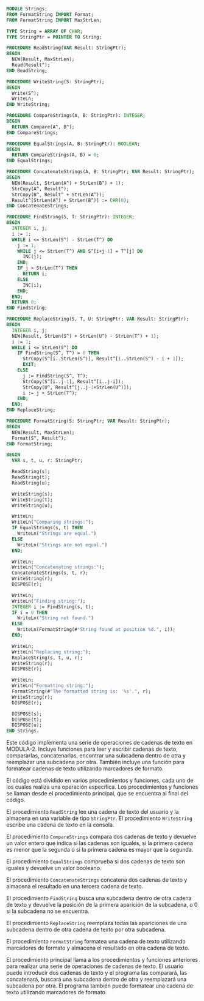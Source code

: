 ```modula-2
MODULE Strings;
FROM FormatString IMPORT Format;
FROM FormatString IMPORT MaxStrLen;

TYPE String = ARRAY OF CHAR;
TYPE StringPtr = POINTER TO String;

PROCEDURE ReadString(VAR Result: StringPtr);
BEGIN
  NEW(Result, MaxStrLen);
  Read(Result^);
END ReadString;

PROCEDURE WriteString(S: StringPtr);
BEGIN
  Write(S^);
  WriteLn;
END WriteString;

PROCEDURE CompareStrings(A, B: StringPtr): INTEGER;
BEGIN
  RETURN Compare(A^, B^);
END CompareStrings;

PROCEDURE EqualStrings(A, B: StringPtr): BOOLEAN;
BEGIN
  RETURN CompareStrings(A, B) = 0;
END EqualStrings;

PROCEDURE ConcatenateStrings(A, B: StringPtr; VAR Result: StringPtr);
BEGIN
  NEW(Result, StrLen(A^) + StrLen(B^) + 1);
  StrCopy(A^, Result^);
  StrCopy(B^, Result^ + StrLen(A^));
  Result^[StrLen(A^) + StrLen(B^)] := CHR(0);
END ConcatenateStrings;

PROCEDURE FindString(S, T: StringPtr): INTEGER;
BEGIN
  INTEGER i, j;
  i := 1;
  WHILE i <= StrLen(S^) - StrLen(T^) DO
    j := 1;
    WHILE j <= StrLen(T^) AND S^[i+j-1] = T^[j] DO
      INC(j);
    END;
    IF j > StrLen(T^) THEN
      RETURN i;
    ELSE
      INC(i);
    END;
  END;
  RETURN 0;
END FindString;

PROCEDURE ReplaceString(S, T, U: StringPtr; VAR Result: StringPtr);
BEGIN
  INTEGER i, j;
  NEW(Result, StrLen(S^) + StrLen(U^) - StrLen(T^) + 1);
  i := 1;
  WHILE i <= StrLen(S^) DO
    IF FindString(S^, T^) = 0 THEN
      StrCopy(S^[i..StrLen(S^)], Result^[i..StrLen(S^) - i + 1]);
      EXIT;
    ELSE
      j := FindString(S^, T^);
      StrCopy(S^[i..j-1], Result^[i..j-i]);
      StrCopy(U^, Result^[j..j-1+StrLen(U^)]);
      i := j + StrLen(T^);
    END;
  END;
END ReplaceString;

PROCEDURE FormatString(S: StringPtr; VAR Result: StringPtr);
BEGIN
  NEW(Result, MaxStrLen);
  Format(S^, Result^);
END FormatString;

BEGIN
  VAR s, t, u, r: StringPtr;

  ReadString(s);
  ReadString(t);
  ReadString(u);

  WriteString(s);
  WriteString(t);
  WriteString(u);

  WriteLn;
  WriteLn("Comparing strings:");
  IF EqualStrings(s, t) THEN
    WriteLn("Strings are equal.")
  ELSE
    WriteLn("Strings are not equal.")
  END;

  WriteLn;
  WriteLn("Concatenating strings:");
  ConcatenateStrings(s, t, r);
  WriteString(r);
  DISPOSE(r);

  WriteLn;
  WriteLn("Finding string:");
  INTEGER i := FindString(s, t);
  IF i = 0 THEN
    WriteLn("String not found.")
  ELSE
    WriteLn(FormatString(#"String found at position %d.", i));
  END;

  WriteLn;
  WriteLn("Replacing string:");
  ReplaceString(s, t, u, r);
  WriteString(r);
  DISPOSE(r);

  WriteLn;
  WriteLn("Formatting string:");
  FormatString(#"The formatted string is: '%s'.", r);
  WriteString(r);
  DISPOSE(r);

  DISPOSE(s);
  DISPOSE(t);
  DISPOSE(u);
END Strings.
```

Este código implementa una serie de operaciones de cadenas de texto en MODULA-2. Incluye funciones para leer y escribir cadenas de texto, compararlas, concatenarlas, encontrar una subcadena dentro de otra y reemplazar una subcadena por otra. También incluye una función para formatear cadenas de texto utilizando marcadores de formato.

El código está dividido en varios procedimientos y funciones, cada uno de los cuales realiza una operación específica. Los procedimientos y funciones se llaman desde el procedimiento principal, que se encuentra al final del código.

El procedimiento `ReadString` lee una cadena de texto del usuario y la almacena en una variable de tipo `StringPtr`. El procedimiento `WriteString` escribe una cadena de texto en la consola.

El procedimiento `CompareStrings` compara dos cadenas de texto y devuelve un valor entero que indica si las cadenas son iguales, si la primera cadena es menor que la segunda o si la primera cadena es mayor que la segunda.

El procedimiento `EqualStrings` comprueba si dos cadenas de texto son iguales y devuelve un valor booleano.

El procedimiento `ConcatenateStrings` concatena dos cadenas de texto y almacena el resultado en una tercera cadena de texto.

El procedimiento `FindString` busca una subcadena dentro de otra cadena de texto y devuelve la posición de la primera aparición de la subcadena, o 0 si la subcadena no se encuentra.

El procedimiento `ReplaceString` reemplaza todas las apariciones de una subcadena dentro de otra cadena de texto por otra subcadena.

El procedimiento `FormatString` formatea una cadena de texto utilizando marcadores de formato y almacena el resultado en otra cadena de texto.

El procedimiento principal llama a los procedimientos y funciones anteriores para realizar una serie de operaciones de cadenas de texto. El usuario puede introducir dos cadenas de texto y el programa las comparará, las concatenará, buscará una subcadena dentro de otra y reemplazará una subcadena por otra. El programa también puede formatear una cadena de texto utilizando marcadores de formato.